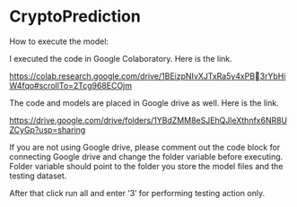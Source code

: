 # CryptoPrediction

How to execute the model:

I executed the code in Google Colaboratory. Here is the link.

https://colab.research.google.com/drive/1BEizpNIvXJTxRa5y4xPB3rYbHiW4fqo#scrollTo=2Tcg968ECOjm

The code and models are placed in Google drive as well. Here is the link.

https://drive.google.com/drive/folders/1YBdZMM8eSJEhQJleXthnfx6NR8UZCyGp?usp=sharing

If you are not using Google drive, please comment out the code block for connecting Google drive and 
change the folder variable before executing. Folder variable should point to the folder you store the 
model files and the testing dataset.

After that click run all and enter ‘3’ for performing testing action only.
